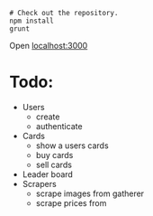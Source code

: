 ```
# Check out the repository.
npm install
grunt
```

Open [localhost:3000](http://localhost:3000)

Todo:
=============

* Users
  * create
  * authenticate
* Cards
  * show a users cards
  * buy cards
  * sell cards
* Leader board
* Scrapers
  * scrape images from gatherer
  * scrape prices from
